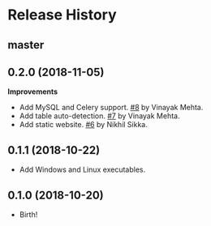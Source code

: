 Release History
===============

master
------

0.2.0 (2018-11-05)
------------------

**Improvements**

* Add MySQL and Celery support. [#8](https://github.com/camelot-dev/excalibur/pull/8) by Vinayak Mehta.
* Add table auto-detection. [#7](https://github.com/camelot-dev/excalibur/pull/7) by Vinayak Mehta.
* Add static website. [#6](https://github.com/camelot-dev/excalibur/pull/6) by Nikhil Sikka.

0.1.1 (2018-10-22)
------------------

* Add Windows and Linux executables.

0.1.0 (2018-10-20)
------------------

* Birth!
